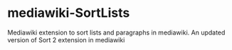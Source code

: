 # mediawiki-SortLists
Mediawiki extension to sort lists and paragraphs in mediawiki. An updated version of Sort 2 extension in mediawiki 
